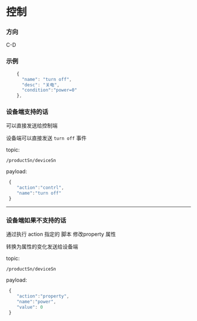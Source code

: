 # 控制
### 方向
C-D


### 示例
```javascript
    {
      "name": "turn off",
      "desc": "关电",
      "condition":"power=0"
    },
```

### 设备端支持的话 
可以直接发送给控制端

设备端可以直接发送 `turn off` 事件

topic: 
```
/productSn/deviceSn
```
payload:
``` javascript
 {
    "action":"contrl",
    "name":"turn off"
 }
```

--------------------

### 设备端如果不支持的话
通过执行 action 指定的 脚本 修改property 属性

转换为属性的变化发送给设备端

topic: 
```
/productSn/deviceSn
```
payload:
``` javascript
 {
    "action":"property",
    "name":"power",
    "value": 0
 }
```


